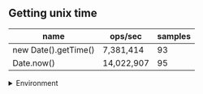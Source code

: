 ## Getting unix time

|name|ops/sec|samples|
|-|-|-|
|new Date().getTime()|7,381,414|93|
|Date.now()|14,022,907|95|


<details>
<summary>Environment</summary>

* __Machine:__ linux x64 | 2 vCPUs | 6.8GB Mem
* __Run:__ Tue Oct 24 2023 18:01:31 GMT+0000 (Coordinated Universal Time)
</details>

<!--
{"environment":{"platform":"linux","arch":"x64","cpus":2,"totalMemory":6.759746551513672},"benchmarks":[{"name":"new Date().getTime()","opsSec":7381413.813634522,"samples":6},{"name":"Date.now()","opsSec":14022906.700828476,"samples":7}]}-->
